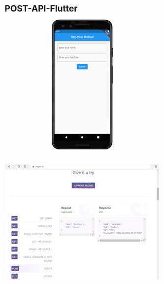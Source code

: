# POST-API-Flutter

<p align="center">
  <img src="https://github.com/jatolentino/POST-API-Flutter/blob/main/src/API_Post_method_http.png" width="200">
</p><br/>

<p align="center">
  <img src="https://github.com/jatolentino/POST-API-Flutter/blob/main/src/API_Post_http%20web.png" width="500">
</p>
